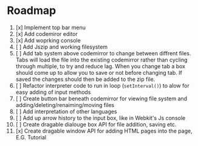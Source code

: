 # Roadmap
1. [x] Implement top bar menu
2. [x] Add codemiror editor
3. [x] Add woprking console
4. [ ] Add Jszip and working filesystem
5. [ ] Add tab system above codemirror to change between diffrent files.  Tabs will load the file into the existing codemirror rather than cycling through multiple, to try and reduce lag. When you change tab a box should come up to allow you to save or not before changing tab.  If saved the changes should then be added to the zip file.
6. [ ] Refactor interpreter code to run in loop (````setInterval()````) to alow for easy adding of input methods
7. [ ] Create button bar beneath codemirror for viewing file system and adding/deleting/renaiming/moving files
8. [ ] Add interpretation of other languages
9. [ ] Add up arrow history to the input box, like in Webkit's Js console
10. [ ] Create dragable dialouge box API for file addition, saving  etc. 
11. [x] Create dragable window API for adding  HTML pages into the page, E.G. Tutorial
